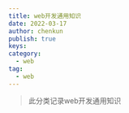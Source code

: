 ```yaml
---
title: web开发通用知识
date: 2022-03-17
author: chenkun
publish: true
keys:
category:
  - web
tag:	
  - web
---
```




> 此分类记录web开发通用知识